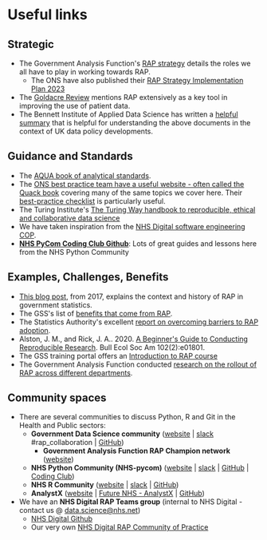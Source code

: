 # Useful links

## Strategic

- The Government Analysis Function's [RAP strategy](https://analysisfunction.civilservice.gov.uk/policy-store/reproducible-analytical-pipelines-strategy/) details the roles we all have to play in working towards RAP.
    - The ONS have also published their [RAP Strategy Implementation Plan 2023](https://www.ons.gov.uk/aboutus/whatwedo/programmesandprojects/analysisfunctionrapstrategy2023implementationplan)
- The [Goldacre Review](https://www.gov.uk/government/publications/better-broader-safer-using-health-data-for-research-and-analysis) mentions RAP extensively as a key tool in improving the use of patient data.
- The Bennett Institute of Applied Data Science has written a [helpful summary](https://www.bennett.ox.ac.uk/blog/2022/07/bennett-insights-an-overview-of-uk-data-policy-developments/) that is helpful for understanding the above documents in the context of UK data policy developments.

## Guidance and Standards

- The [AQUA book of analytical standards](https://www.gov.uk/government/publications/the-aqua-book-guidance-on-producing-quality-analysis-for-government).
- The [ONS best practice team have a useful website - often called the Quack book](https://best-practice-and-impact.github.io/qa-of-code-guidance/intro.html) covering many of the same topics we cover here. Their [best-practice checklist](https://best-practice-and-impact.github.io/qa-of-code-guidance/checklist_higher.html) is particularly useful.
- The Turing Institute's [The Turing Way handbook to reproducible, ethical and collaborative data science](https://the-turing-way.netlify.app/welcome.html)
- We have taken inspiration from the [NHS Digital software engineering COP](https://github.com/NHSDigital/software-engineering-quality-framework/blob/master/insights/review.md).
- [**NHS PyCom Coding Club Github**][1]: Lots of great guides and lessons here from the NHS Python Community

## Examples, Challenges, Benefits

- [This blog post](https://dataingovernment.blog.gov.uk/2017/03/27/reproducible-analytical-pipeline/), from 2017, explains the context and history of RAP in government statistics.
- The GSS's list of [benefits that come from RAP](https://gss.civilservice.gov.uk/reproducible-analytical-pipelines/benefits-to-government-from-reproducible-analytical-pipelines/).
- The Statistics Authority's excellent [report on overcoming barriers to RAP adoption](https://osr.statisticsauthority.gov.uk/publication/reproducible-analytical-pipelines-overcoming-barriers-to-adoption/).
- Alston, J. M., and Rick, J. A.. 2020. [A Beginner's Guide to Conducting Reproducible Research](https://doi.org/10.1002/bes2.1801). Bull Ecol Soc Am 102(2):e01801.
- The GSS training portal offers an [Introduction to RAP course](https://gss.civilservice.gov.uk/training/introduction-to-reproducible-analytical-pipelines-rap/)
- The Government Analysis Function conducted [research on the rollout of RAP across different departments](https://best-practice-and-impact.github.io/CARS-3/index.html).

## Community spaces

- There are several communities to discuss Python, R and Git in the Health and 
  Public sectors:
    - **Government Data Science community** ([website](https://www.gov.uk/service-manual/communities/data-science-community) | 
      [slack](https://govdatascience.slack.com/) #rap_collaboration | [GitHub](https://github.com/ukgovdatascience))
        - **Government Analysis Function RAP Champion network** ([website](https://analysisfunction.civilservice.gov.uk/support/reproducible-analytical-pipelines/reproducible-analytical-pipeline-rap-champions/)) 
    - **NHS Python Community (NHS-pycom)** ([website](https://nhs-pycom.net/) | [slack](https://nhs-pycom.slack.com) | 
      [GitHub](https://github.com/nhs-pycom) | [Coding Club][1])
    - **NHS R Community** ([website](https://nhsrcommunity.com/) | [slack](https://nhsrcommunity.slack.com) | 
      [GitHub](https://github.com/nhs-r-community))
    - **AnalystX** ([website](https://analystx.uk/) | [Future NHS - AnalystX](https://future.nhs.uk/connect.ti/DataAnalytics/grouphome)
      | [GitHub](https://github.com/nhs-analystx))
- We have an **NHS Digital RAP Teams group** (internal to NHS Digital - contact us @ [data.science@nhs.net](mailto:data.science@nhs.net))
    - [NHS Digital Github](https://github.com/NHSDigital)
    - Our very own [NHS Digital RAP Community of Practice](https://github.com/NHSDigital/rap-community-of-practice)

[1]: https://github.com/nhs-pycom/coding-club
